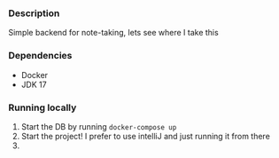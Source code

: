 ### Description
Simple backend for note-taking, lets see where I take this

### Dependencies
- Docker
- JDK 17

### Running locally
1. Start the DB by running `docker-compose up`
2. Start the project! I prefer to use intelliJ and just running it from there
3. 